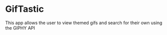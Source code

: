 # GifTastic
This app allows the user to view themed gifs and search for their own using the GIPHY API
